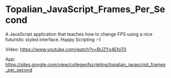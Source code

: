 # Topalian_JavaScript_Frames_Per_Second
A JavaScript application that teaches how to change FPS using a nice futuristic styled interface. Happy Scripting :-)

Video: https://www.youtube.com/watch?v=BUZYx4EfoT0

App: https://sites.google.com/view/collegeofscripting/topalian_javascript_frames_per_second

